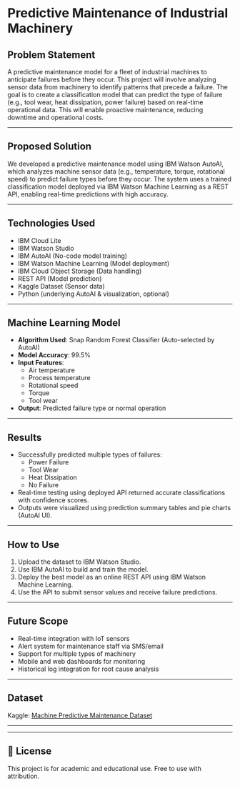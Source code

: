 #  Predictive Maintenance of Industrial Machinery

##  Problem Statement
A predictive maintenance model for a fleet of industrial machines to anticipate 
failures before they occur. This project will involve analyzing sensor data from machinery 
to identify patterns that precede a failure. The goal is to create a classification model that 
can predict the type of failure (e.g., tool wear, heat dissipation, power failure) based on 
real-time operational data. This will enable proactive maintenance, reducing downtime 
and operational costs. 

---

##  Proposed Solution
We developed a predictive maintenance model using IBM Watson AutoAI, which analyzes machine sensor data (e.g., temperature, torque, rotational speed) to predict failure types before they occur. The system uses a trained classification model deployed via IBM Watson Machine Learning as a REST API, enabling real-time predictions with high accuracy.

---

##  Technologies Used

- IBM Cloud Lite 
- IBM Watson Studio
- IBM AutoAI (No-code model training)
- IBM Watson Machine Learning (Model deployment)
- IBM Cloud Object Storage (Data handling)
- REST API (Model prediction)
- Kaggle Dataset (Sensor data)
- Python (underlying AutoAI & visualization, optional)


---

##  Machine Learning Model

- **Algorithm Used**: Snap Random Forest Classifier (Auto-selected by AutoAI)
- **Model Accuracy**: 99.5%
- **Input Features**:
  - Air temperature
  - Process temperature
  - Rotational speed
  - Torque
  - Tool wear
- **Output**: Predicted failure type or normal operation

---

##  Results

- Successfully predicted multiple types of failures:
  - Power Failure
  - Tool Wear
  - Heat Dissipation
  - No Failure
- Real-time testing using deployed API returned accurate classifications with confidence scores.
- Outputs were visualized using prediction summary tables and pie charts (AutoAI UI).

---

##  How to Use

1. Upload the dataset to IBM Watson Studio.
2. Use IBM AutoAI to build and train the model.
3. Deploy the best model as an online REST API using IBM Watson Machine Learning.
4. Use the API to submit sensor values and receive failure predictions.

---

##  Future Scope

- Real-time integration with IoT sensors
- Alert system for maintenance staff via SMS/email
- Support for multiple types of machinery
- Mobile and web dashboards for monitoring
- Historical log integration for root cause analysis

---

##  Dataset

Kaggle: [Machine Predictive Maintenance Dataset](https://www.kaggle.com/datasets/shivamb/machine-predictive-maintenance-classification)

---



---

## 📜 License

This project is for academic and educational use. Free to use with attribution.

